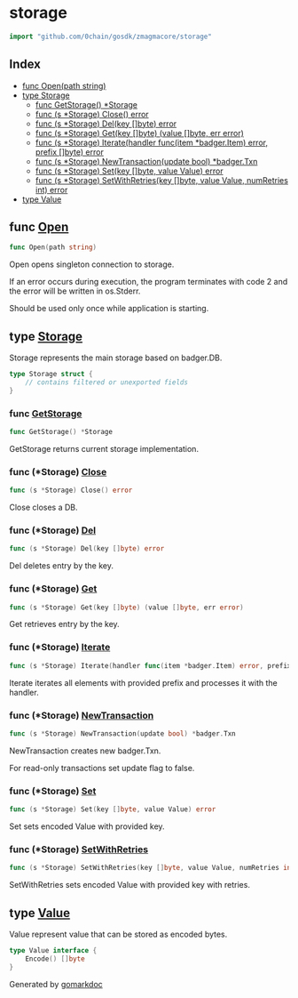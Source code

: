 <!-- Code generated by gomarkdoc. DO NOT EDIT -->

# storage

```go
import "github.com/0chain/gosdk/zmagmacore/storage"
```

## Index

- [func Open\(path string\)](<#Open>)
- [type Storage](<#Storage>)
  - [func GetStorage\(\) \*Storage](<#GetStorage>)
  - [func \(s \*Storage\) Close\(\) error](<#Storage.Close>)
  - [func \(s \*Storage\) Del\(key \[\]byte\) error](<#Storage.Del>)
  - [func \(s \*Storage\) Get\(key \[\]byte\) \(value \[\]byte, err error\)](<#Storage.Get>)
  - [func \(s \*Storage\) Iterate\(handler func\(item \*badger.Item\) error, prefix \[\]byte\) error](<#Storage.Iterate>)
  - [func \(s \*Storage\) NewTransaction\(update bool\) \*badger.Txn](<#Storage.NewTransaction>)
  - [func \(s \*Storage\) Set\(key \[\]byte, value Value\) error](<#Storage.Set>)
  - [func \(s \*Storage\) SetWithRetries\(key \[\]byte, value Value, numRetries int\) error](<#Storage.SetWithRetries>)
- [type Value](<#Value>)


<a name="Open"></a>
## func [Open](<https://github.com/0chain/gosdk/blob/doc/initial/zmagmacore/storage/interface.go#L35>)

```go
func Open(path string)
```

Open opens singleton connection to storage.

If an error occurs during execution, the program terminates with code 2 and the error will be written in os.Stderr.

Should be used only once while application is starting.

<a name="Storage"></a>
## type [Storage](<https://github.com/0chain/gosdk/blob/doc/initial/zmagmacore/storage/interface.go#L13-L17>)

Storage represents the main storage based on badger.DB.

```go
type Storage struct {
    // contains filtered or unexported fields
}
```

<a name="GetStorage"></a>
### func [GetStorage](<https://github.com/0chain/gosdk/blob/doc/initial/zmagmacore/storage/interface.go#L50>)

```go
func GetStorage() *Storage
```

GetStorage returns current storage implementation.

<a name="Storage.Close"></a>
### func \(\*Storage\) [Close](<https://github.com/0chain/gosdk/blob/doc/initial/zmagmacore/storage/interface.go#L123>)

```go
func (s *Storage) Close() error
```

Close closes a DB.

<a name="Storage.Del"></a>
### func \(\*Storage\) [Del](<https://github.com/0chain/gosdk/blob/doc/initial/zmagmacore/storage/interface.go#L55>)

```go
func (s *Storage) Del(key []byte) error
```

Del deletes entry by the key.

<a name="Storage.Get"></a>
### func \(\*Storage\) [Get](<https://github.com/0chain/gosdk/blob/doc/initial/zmagmacore/storage/interface.go#L62>)

```go
func (s *Storage) Get(key []byte) (value []byte, err error)
```

Get retrieves entry by the key.

<a name="Storage.Iterate"></a>
### func \(\*Storage\) [Iterate](<https://github.com/0chain/gosdk/blob/doc/initial/zmagmacore/storage/interface.go#L101>)

```go
func (s *Storage) Iterate(handler func(item *badger.Item) error, prefix []byte) error
```

Iterate iterates all elements with provided prefix and processes it with the handler.

<a name="Storage.NewTransaction"></a>
### func \(\*Storage\) [NewTransaction](<https://github.com/0chain/gosdk/blob/doc/initial/zmagmacore/storage/interface.go#L118>)

```go
func (s *Storage) NewTransaction(update bool) *badger.Txn
```

NewTransaction creates new badger.Txn.

For read\-only transactions set update flag to false.

<a name="Storage.Set"></a>
### func \(\*Storage\) [Set](<https://github.com/0chain/gosdk/blob/doc/initial/zmagmacore/storage/interface.go#L80>)

```go
func (s *Storage) Set(key []byte, value Value) error
```

Set sets encoded Value with provided key.

<a name="Storage.SetWithRetries"></a>
### func \(\*Storage\) [SetWithRetries](<https://github.com/0chain/gosdk/blob/doc/initial/zmagmacore/storage/interface.go#L88>)

```go
func (s *Storage) SetWithRetries(key []byte, value Value, numRetries int) error
```

SetWithRetries sets encoded Value with provided key with retries.

<a name="Value"></a>
## type [Value](<https://github.com/0chain/gosdk/blob/doc/initial/zmagmacore/storage/interface.go#L20-L22>)

Value represent value that can be stored as encoded bytes.

```go
type Value interface {
    Encode() []byte
}
```

Generated by [gomarkdoc](<https://github.com/princjef/gomarkdoc>)
